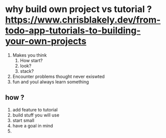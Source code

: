 # why build own project vs tutorial ? https://www.chrisblakely.dev/from-todo-app-tutorials-to-building-your-own-projects

1. Makes you think
   1. How start?
   2. look?
   3. stack?
2. Encounter problems thought never exiswted
3. fun and youl always learn something

## how ?
1. add feature to tutorial
2. build stuff you will use
3. start small
4. have a goal in mind
5. 